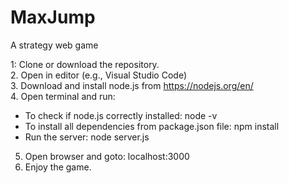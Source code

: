 # MaxJump
A strategy web game

1: Clone or download the repository.  
2. Open in editor (e.g., Visual Studio Code)  
3. Download and install node.js from https://nodejs.org/en/  
4. Open terminal and run:   
  + To check if node.js correctly installed:   node -v  
  + To install all dependencies from package.json file:    npm install  
  + Run the server:    node server.js  
5. Open browser and goto:   localhost:3000  
6. Enjoy the game.  
